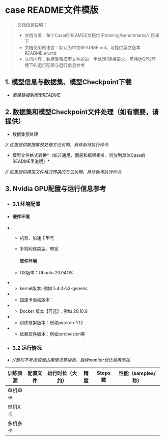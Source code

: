 # case README文件模版

> 文档信息说明：
>
> - 文档位置：每个Case的REAMDE文档位于training/benchmarks/<model>/ <Framework> 目录下
> - 文档使用的语言：默认为中文README.md，可提供英文版本README.en.md
> - 文档内容：数据集和模型文件的进一步处理/转换要求、英伟达GPU环境下的运行配置与运行信息参考



## 1. 模型信息与数据集、模型Checkpoint下载

- *直接链接到模型README*

## 2. 数据集和模型Checkpoint文件处理（如有需要，请提供）

- 数据集预处理

*// 这里提供数据集预处理方法说明，具体到可执行命令*

- 模型文件格式转换*（如非通用，而是和框架相关，则放到具体Case的README里说明）*

*// 这里提供模型文件格式转换的方法说明，具体到可执行命令*

## 3. Nvidia GPU配置与运行信息参考

- ### 3.1 环境配置

- #### 	 硬件环境

- - 机器、加速卡型号

  - 多机网络类型、带宽

    #### 软件环境

  - OS版本：Ubuntu 20.04OS 

- - kernel版本: 例如  5.4.0-52-generic

- - 加速卡驱动版本：

- - Docker 版本【可选】：例如 20.10.9

- - 训练框架版本：例如pytorch-1.12

- - 依赖软件版本：例如torchvision等

- ### 3.2 运行情况

-  *//暂时不考虑资源占用情况等指标，后续monitor优化后再添加*

| 训练资源 | 配置文件 | 运行时长（大约） | 精度 | Steps数 | 性能（samples/秒） |
| -------- | -------- | ---------------- | ---- | ------- | ------------------ |
| 单机单卡 |          |                  |      |         |                    |
| 单机X卡  |          |                  |      |         |                    |
| 多机多卡 |          |                  |      |         |                    |